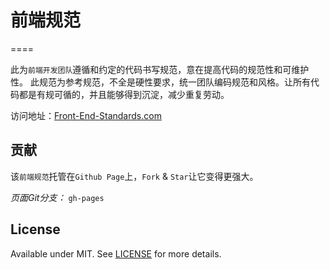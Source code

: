 # 前端规范
====

此为`前端开发团队`遵循和约定的代码书写规范，意在提高代码的规范性和可维护性。
此规范为参考规范，不全是硬性要求，统一团队编码规范和风格。让所有代码都是有规可循的，并且能够得到沉淀，减少重复劳动。

访问地址：[Front-End-Standards.com]

## 贡献

该`前端规范`托管在`Github Page`上，`Fork` & `Star`让它变得更强大。

*页面Git分支：* `gh-pages`

## License

Available under MIT. See [LICENSE] for more details.

[Front-End-Standards.com]: http://front-end-standards.com/ 'Front End Standards'
[LICENSE]: http://rem.mit-license.org 'MIT License'